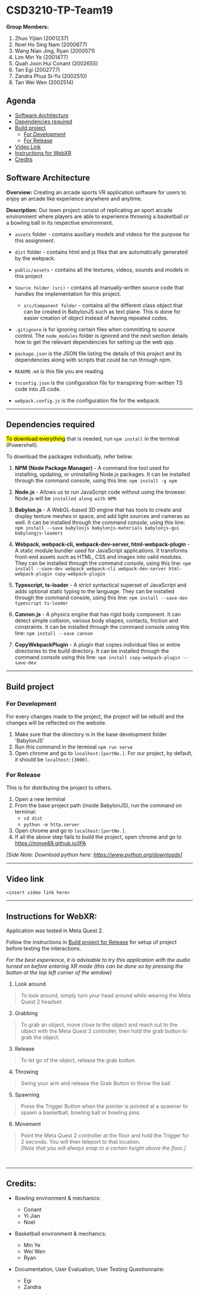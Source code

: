 
# CSD3210-TP-Team19
**Group Members:** <br>
1. Zhuo Yijian (2001237)<br>
2. Noel Ho Sing Nam (2000677)<br>
3. Wang Nian Jing, Ryan (2000571)<br>
4. Lim Min Ye (2001477)<br>
5. Quah Joon Hui Conant (2002655)<br>
6. Tan Egi (2002777)
7. Zandra Phua Si-Yu (2002510)
8. Tan Wei Wen (2002514)

## Agenda
- <a href="#software_architecture">Software Architecture</a>
- <a href="#dependencies_required">Dependencies required</a>
- <a href="#build_project">Build project</a>
    - <a href="#development">For Development</a>
    - <a href="#release">For Release</a>
 - <a href="#video_link">Video Link</a>
- <a href="#instructions">Instructions for WebXR</a>
- <a href="#credits">Credits</a>

<div id='software_architecture'></div>

## Software Architecture
**Overview:** Creating an arcade sports VR application software for users to enjoy an arcade like experience anywhere and anytime.

**Description:** Our team project consist of replicating an sport arcade environment where players are able to experience throwing a basketball or a bowling ball in its respective environment.

-  `assets` folder - contains auxiliary models and videos for the purpose for this assignment.
    
-  `dist` folder - contains html and js files that are automatically generated by the webpack.

 - `public/assets` - contains all the textures, videos, sounds and models in this project

-  `Source folder (src)` - contains all manually-written source code that handles the implementation for this project.
   
	-  `src/Component folder` - contains all the different class object that can be created in BabylonJS such as text plane. This is done for easier creation of object instead of having repeated codes.
    
-  `.gitignore` is for ignoring certain files when committing to source control. The `node_modules` folder is ignored and the next section details how to get the relevant dependencies for setting up the web app.
    
-  `package.json` is the JSON file listing the details of this project and its dependencies along with scripts that could be run through npm.
    
-  `README.md` is this file you are reading.
    
-  `tsconfig.json` is the configuration file for transpiring from written TS code into JS code.
    
-  `webpack.config.js` is the configuration file for the webpack.

<hr>

<div id='dependencies_required'></div>

## Dependencies required
<mark>To download everything</mark> that is needed, run `npm install` in the terminal (Powershell).

To download the packages individually, refer below.

1. **NPM (Node Package Manager)** - A command line tool used for installing, updating, or uninstalling Node.js packages. It can be installed through the command console, using this line: `npm install -g npm`

2. **Node.js** - Allows us to run JavaScript code without using the browser. Node.js will be `installed along with NPM`.

3. **Babylon.js** - A WebGL-based 3D engine that has tools to create and display texture meshes in space, and add light sources and cameras as well. It can be installed through the command console, using this line: `npm install --save babylonjs babylonjs-materials babylonjs-gui babylongjs-loaders`
4. **Webpack, webpack-cli, webpack-dev-server, html-webpack-plugin** - A static module bundler used for JavaScript applications. It transforms front-end assets such as HTML, CSS and images into valid modules. They can be installed through the command console, using this line: 
`npm install --save-dev webpack webpack-cli webpack-dev-server html-webpack-plugin copy-webpack-plugin`

5. **Typescript, ts-loader** - A strict syntactical superset of JavaScript and adds optional static typing to the language. They can be installed through the command console, using this line: `npm install --save-dev typescript ts-loader`

6. **Cannon.js** - A physics engine that has rigid body component. It can detect simple collision, various body shapes, contacts, friction and constraints. It can be installed through the command console using this line: `npm install --save cannon`
7. **CopyWebpackPlugin** - A plugin that copies individual files or entire directories to the build directory. It can be installed through the command console using this line: `npm install copy-webpack-plugin --save-dev`
<hr>

<div id='build_project'></div>

## Build project 
<div id='development'></div>

### For Development
For every changes made to the project, the project will be rebuilt and the changes will be reflected on the website.

1. Make sure that the directory is in the base development folder 'BabylonJS'
2. Run this command in the terminal `npm run serve`
2. Open chrome and go to `localhost:[portNo.]`. For our project, by default, it should be `localhost:[3000]`.

<div id='release'></div>

### For Release
This is for distributing the project to others.

1. Open a new terminal
2. From the base project path (inside BabylonJS), run the command on terminal:
    - `cd dist`
    - `python -m http.server`
3. Open chrome and go to `localhost:[portNo.]`. 
4. If all the above step fails to build the project, open chrome and go to https://minye88.github.io/IPA

*[Side Note: Download python here: https://www.python.org/downloads]*

<hr>

<div id='video_link'></div>

## Video link
`<insert video link here>`

<hr>

<div id='instructions'></div>

## Instructions for WebXR:
Application was tested in Meta Quest 2.

Follow the instructions in <a href="#release">Build project for Release</a> for setup of project before testing the interactions.

*For the best experience, it is advisable to try this application with the audio turned on before entering XR mode (this can be done so by pressing the button at the top left corner of the window)*

 1. Look around
 >To look around, simply turn your head around while wearing the Meta Quest 2 headset.
 2. Grabbing
 >To grab an object, move close to the object and reach out to the object with the Meta Quest 2 controller, then hold the grab button to grab the object.
 3. Release
 >To let go of the object, release the grab button.
 4. Throwing
 >Swing your arm and release the Grab Button to throw the ball
 5. Spawning
 >Press the Trigger Button when the pointer is pointed at a spawner to spawn a basketball, bowling ball or bowling pins.
 6. Movement
 >Point the Meta Quest 2 controller at the floor and hold the Trigger for 2 seconds. You will then teleport to that location. <br>*[Note that you will always snap to a certain height above the floor.]*


<br>

<hr>

<div id='credits'></div>

## Credits:

- Bowling environment & mechanics:
	- Conant
	- Yi Jian
	- Noel

- Basketball environment & mechanics:
	- Min Ye
	- Wei Wen
	- Ryan 

- Documentation, User Evaluation, User Testing Questionnaire: 
	- Egi
	- Zandra